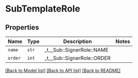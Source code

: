 # SubTemplateRole



## Properties
Name | Type | Description | Notes
------------ | ------------- | ------------- | -------------
| `name` | ```str``` |  _t__Sub::SignerRole::NAME  |  |
| `order` | ```int``` |  _t__Sub::SignerRole::ORDER  |  |

[[Back to Model list]](../README.md#documentation-for-models) [[Back to API list]](../README.md#documentation-for-api-endpoints) [[Back to README]](../README.md)


